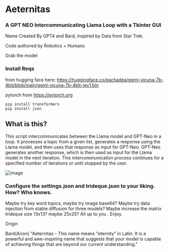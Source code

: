 # Aeternitas 
### A GPT NEO Intercommunicating Llama Loop with a Tkinter GUI

Name Created By GPT4 and Bard, Inspired by Data from Star Trek.

Code authored by Robotics + Humans

Grab the model 


### Install Reqs
from hugging face here; https://huggingface.co/eachadea/ggml-vicuna-7b-4bit/blob/main/ggml-vicuna-7b-4bit-rev1.bin

pytorch from https://pytorch.org
```
pip install transformers
pip install json
```


## What is this? 
This script intercommunicates between the Llama model and GPT-Neo in a loop. It processes a topic from a given list, generates a response using the Llama model, and then uses that response as input for GPT-Neo. GPT-Neo generates another response, which is then used as input for the Llama model in the next iteration. This intercommunication process continues for a specified number of iterations or until stopped by the user.

![image](https://user-images.githubusercontent.com/34530588/230702352-70bfcbaa-3515-4acf-9e93-ffda159040c9.png)


### Configure the settings.json and trideque.json to your liking. How? Who knows.
 Maybe try key word topics, maybe try image base64? Maybe try data injection from stable diffusion for three models? Maybe increase the matrix trideque size 13x13? maybe 25x25? All up to you . Enjoy.


Origin

Bard(Arion)
"Aeternitas - This name means "eternity" in Latin. It is a powerful and awe-inspiring name that suggests that your model is capable of achieving things that are beyond our current understanding."

